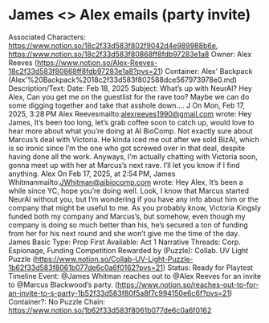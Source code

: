 # James <> Alex emails (party invite)

Associated Characters: https://www.notion.so/18c2f33d583f802f9042d4e989988b6e, https://www.notion.so/18c2f33d583f80868ff8fdb97283e1a8
Owner: Alex Reeves (https://www.notion.so/Alex-Reeves-18c2f33d583f80868ff8fdb97283e1a8?pvs=21)
Container: Alex' Backpack (Alex'%20Backpack%2018c2f33d583f802588dce567973978e0.md)
Description/Text: Date: Feb 18, 2025
Subject: What’s up with NeurAI?
Hey Alex,
Can you get me on the guestlist for the rave too? Maybe we can do some digging together and take that asshole down….
J
On Mon, Feb 17, 2025, 3:28 PM Alex Reevesmailto:alexreeves1990@gmail.com wrote:
Hey James,
It’s been too long, let’s grab coffee soon to catch up, would love to hear more about what you’re doing at AI BioComp.
Not exactly sure about Marcus’s deal with Victoria. He kinda iced me out after we sold BizAI, which is so ironic since I’m the one who got screwed over in that deal, despite having done all the work. Anyways, I’m actually chatting with Victoria soon, gonna meet up with her at Marcus’s next rave. I’ll let you know if I find anything.
Alex
On Feb 17, 2025, at 2:54 PM, James Whitmanmailto:JWhitman@aibiocomp.com wrote:
Hey Alex,
It’s been a while since YC, hope you’re doing well. Look, I know that Marcus started NeurAI without you, but I’m wondering if you have any info about him or the company that might be useful to me. As you probably know, Victoria Kingsly funded both my company and Marcus’s, but somehow, even though my company is doing so much better than his, he’s secured a ton of funding from her for his next round and she won’t give me the time of the day.
James
Basic Type: Prop
First Available: Act 1
Narrative Threads: Corp. Espionage, Funding Competition
Rewarded by (Puzzle): Collab. UV Light Puzzle (https://www.notion.so/Collab-UV-Light-Puzzle-1b62f33d583f8061b077de6c0a6f0162?pvs=21)
Status: Ready for Playtest
Timeline Event: @James Whitman reaches out to @Alex Reeves for an invite to @Marcus Blackwood’s party. (https://www.notion.so/reaches-out-to-for-an-invite-to-s-party-1b52f33d583f80f5a8f7c994150e6c6f?pvs=21)
Container?: No
Puzzle Chain: https://www.notion.so/1b62f33d583f8061b077de6c0a6f0162